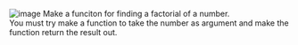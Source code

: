 ![image](https://github.com/kitti-best/GFA-Beginner-Python-Class/assets/61462393/e5a46fef-6155-4096-893e-1c526f94ebd8)
Make a funciton for finding a factorial of a number.<br> You must try make a function to take the number as argument and make the function return the result out.
